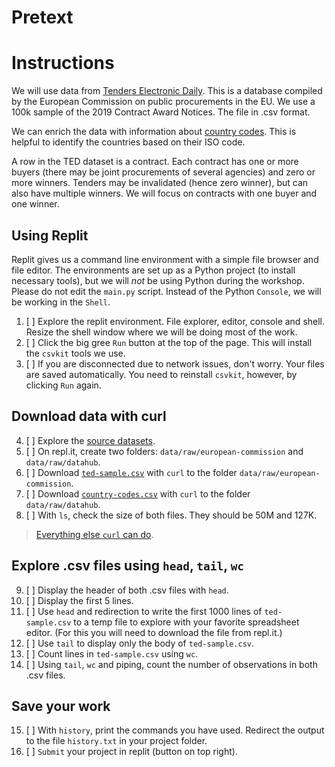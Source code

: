 # Pretext


# Instructions
We will use data from [Tenders Electronic Daily](https://data.europa.eu/data/datasets/ted-csv?locale=en). This is a database compiled by the European Commission on public procurements in the EU. We use a 100k sample of the 2019 Contract Award Notices. The file in .csv format.

We can enrich the data with information about [country codes](https://datahub.io/core/country-codes). This is helpful to identify the countries based on their ISO code. 

A row in the TED dataset is a contract. Each contract has one or more buyers (there may be joint procurements of several agencies) and zero or more winners. Tenders may be invalidated (hence zero winner), but can also have multiple winners. We will focus on contracts with one buyer and one winner.

## Using Replit
Replit gives us a command line environment with a simple file browser and file editor. The environments are set up as a Python project (to install necessary tools), but we will *not* be using Python during the workshop. Please do not edit the `main.py` script. Instead of the Python `Console`, we will be working in the `Shell`.

1. [ ] Explore the replit environment. File explorer, editor, console and shell. Resize the shell window where we will be doing most of the work.
2. [ ] Click the big gree `Run` button at the top of the page. This will install the `csvkit` tools we use. 
3. [ ] If you are disconnected due to network issues, don't worry. Your files are saved automatically. You need to reinstall `csvkit`, however, by clicking `Run` again.

## Download data with curl
4. [ ] Explore the [source datasets](https://github.com/codedthinking/tender-home-bias).
5. [ ] On repl.it, create two folders: `data/raw/european-commission` and `data/raw/datahub`.
6. [ ] Download [`ted-sample.csv`](https://github.com/codedthinking/tender-home-bias/releases/download/v1.0/ted-sample.csv) with `curl` to the folder `data/raw/european-commission`.
7. [ ] Download [`country-codes.csv`](https://github.com/codedthinking/tender-home-bias/releases/download/v1.0/country-codes.csv) with `curl` to the folder `data/raw/datahub`.
8. [ ] With `ls`, check the size of both files. They should be 50M and 127K.

> [Everything else `curl` can do](https://curl.se/docs/httpscripting.html).

## Explore .csv files using `head`, `tail`, `wc`
9. [ ] Display the header of both .csv files with `head`.
10. [ ] Display the first 5 lines. 
11. [ ] Use `head` and redirection to write the first 1000 lines of `ted-sample.csv` to a temp file to explore with your favorite spreadsheet editor. (For this you will need to download the file from repl.it.)
12. [ ] Use `tail` to display only the body of `ted-sample.csv`.
13. [ ] Count lines in `ted-sample.csv` using `wc`.
14. [ ] Using `tail`, `wc` and piping, count the number of observations in both .csv files.

## Save your work
15. [ ] With `history`, print the commands you have used. Redirect the output to the file `history.txt` in your project folder.
16. [ ] `Submit` your project in replit (button on top right).

